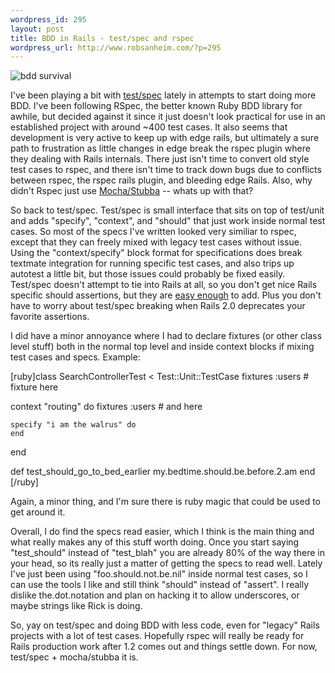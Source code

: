 ```yaml
--- 
wordpress_id: 295
layout: post
title: BDD in Rails - test/spec and rspec
wordpress_url: http://www.robsanheim.com/?p=295
---
```

<img src='/wp-content/bdd_survival.jpg' alt='bdd survival' />

I've been playing a bit with <a href="http://chneukirchen.org/blog/archive/2006/10/announcing-test-spec-0-2-a-bdd-interface-for-test-unit.html">test/spec</a> lately in attempts to start doing more BDD.  I've been following RSpec, the better known Ruby BDD library for awhile, but decided against it since it just doesn't look practical for use in an established project with around ~400 test cases.  It also seems that development is very active to keep up with edge rails, but ultimately a sure path to frustration as little changes in edge break the rspec plugin where they dealing with Rails internals.  There just isn't time to convert old style test cases to rspec, and there isn't time to track down bugs due to conflicts between rspec, the rspec rails plugin, and bleeding edge Rails.  Also, why didn't Rspec just use <a href="http://mocha.rubyforge.org/">Mocha/Stubba</a> -- whats up with that?

So back to test/spec.  Test/spec is small interface that sits on top of test/unit and adds "specify", "context", and "should" that just work inside normal test cases.  So most of the specs I've written looked very similiar to rspec, except that they can freely mixed with legacy test cases without issue.  Using the "context/specify" block format for specifications does break textmate integration for running specific test cases, and also trips up autotest a little bit, but those issues could probably be fixed easily.  Test/spec doesn't attempt to tie into Rails at all, so you don't get nice Rails specific should assertions, but they are <a href="http://weblog.techno-weenie.net/2006/11/24/test-spec-kicks-simply_bdds-ass">easy enough</a> to add.  Plus you don't have to worry about test/spec breaking when Rails 2.0 deprecates your favorite assertions.

I did have a minor annoyance where I had to declare fixtures (or other class level stuff) both in the normal top level and inside context blocks if mixing test cases and specs.  Example:

[ruby]class SearchControllerTest < Test::Unit::TestCase
  fixtures :users  # fixture here 

  context "routing" do 
    fixtures :users # and here
    
    specify "i am the walrus" do
    end
  end
  
  def test_should_go_to_bed_earlier
    my.bedtime.should.be.before.2.am
  end
[/ruby]
    
Again, a minor thing, and I'm sure there is ruby magic that could be used to get around it.  

Overall, I do find the specs read easier, which I think is the main thing and what really makes any of this stuff worth doing.  Once you start saying "test_should" instead of "test_blah" you are already 80% of the way there in your head, so its really just a matter of getting the specs to read well.  Lately I've just been using "foo.should.not.be.nil" inside normal test cases, so I can use the tools I like and still think "should" instead of "assert".  I really dislike the.dot.notation and plan on hacking it to allow underscores, or maybe strings like Rick is doing.

So, yay on test/spec and doing BDD with less code, even for "legacy" Rails projects with a lot of test cases.  Hopefully rspec will really be ready for Rails production work after 1.2 comes out and things settle down.  For now, test/spec + mocha/stubba it is.
